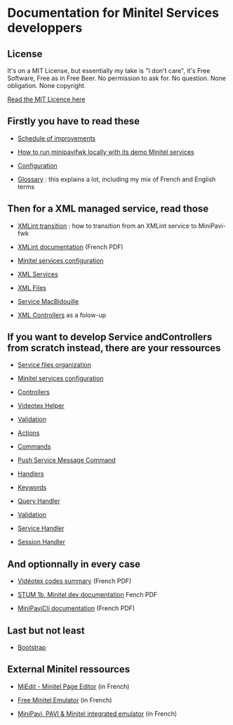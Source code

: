 # Documentation for Minitel Services developpers


## License

It's on a MIT License, but essentially my take is "I don't care", it's Free Software, Free as in Free Beer.
No permission to ask for. No question. None obligation. None copyright.

[Read the MIT Licence here](../../LICENSE)


## Firstly you have to read these

- [Schedule of improvements](./Schedule.md)

- [How to run minipavifwk locally with its demo Minitel services](./Local-execution.md)

- [Configuration](./Configurations.md)

- [Glossary](./Glossary.md) : this explains a lot, including my mix of French and English terms


## Then for a XML managed service, read those

- [XMLint transition](./XMLint-transition.md) : how to transition from an XMLint service to MiniPavi-fwk

- [XMLint documentation](https://raw.githubusercontent.com/ludosevilla/minipaviCli/master/XMLint/XMLint-doc.pdf) (French PDF)

- [Minitel services configuration](./Configurations.md)

- [XML Services](./XML-services.md)

- [XML Files](./XML-files.md)

- [Service MacBidouille](./Service-macbidouille.md)

- [XML Controllers](./XML-controllers.md) as a folow-up



## If you want to develop Service andControllers from scratch instead, there are your ressources

- [Service files organization](./Service-files-organization.md)

- [Minitel services configuration](./Configurations.md)

- [Controllers](./Controllers.md)

- [Videotex Helper](./Videotex-helper.md)

- [Validation](./Validation.md)

- [Actions](./Actions.md)

- [Commands](./Cmds.md)

- [Push Service Message Command](./PushServiceMsg.md)

- [Handlers](./Handlers.md)

- [Keywords](./Keywords.md)

- [Query Handler](./Query-handler.md)

- [Validation](./Validation.md)

- [Service Handler](./Service-handler.md)

- [Session Handler](./Session-handler.md)


## And optionnally in every case

- [Vidéotex codes summary](https://www.minipavi.fr/videotex-codes.pdf) (French PDF)

- [STUM 1b, Minitel dev documentation](https://www.minipavi.fr/stum1b.pdf) Fench PDF

- [MiniPaviCli documentation](https://github.com/ludosevilla/minipaviCli/blob/main/MiniPaviCli-doc.pdf) (French PDF)


## Last but not least

- [Bootstrap](./Bootstrap.md)


## External Minitel ressources

- [MiEdit - Minitel Page Editor](https://minitel.cquest.org/) (in French)

- [Free Minitel Emulator](https://www.minipavi.fr/emulminitel/indexws.php) (in French)

- [MiniPavi, PAVI & Minitel integrated emulator](https://www.minipavi.fr/) (in French)
